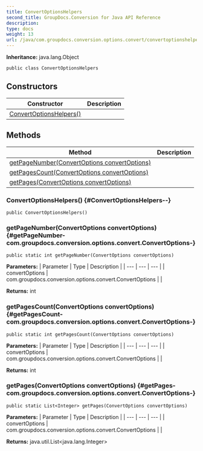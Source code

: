 ```yaml
---
title: ConvertOptionsHelpers
second_title: GroupDocs.Conversion for Java API Reference
description: 
type: docs
weight: 13
url: /java/com.groupdocs.conversion.options.convert/convertoptionshelpers/
---
```

**Inheritance:**
java.lang.Object
```
public class ConvertOptionsHelpers
```
## Constructors

| Constructor | Description |
| --- | --- |
| [ConvertOptionsHelpers()](#ConvertOptionsHelpers--) |  |
## Methods

| Method | Description |
| --- | --- |
| [getPageNumber(ConvertOptions convertOptions)](#getPageNumber-com.groupdocs.conversion.options.convert.ConvertOptions-) |  |
| [getPagesCount(ConvertOptions convertOptions)](#getPagesCount-com.groupdocs.conversion.options.convert.ConvertOptions-) |  |
| [getPages(ConvertOptions convertOptions)](#getPages-com.groupdocs.conversion.options.convert.ConvertOptions-) |  |
### ConvertOptionsHelpers() {#ConvertOptionsHelpers--}
```
public ConvertOptionsHelpers()
```


### getPageNumber(ConvertOptions convertOptions) {#getPageNumber-com.groupdocs.conversion.options.convert.ConvertOptions-}
```
public static int getPageNumber(ConvertOptions convertOptions)
```




**Parameters:**
| Parameter | Type | Description |
| --- | --- | --- |
| convertOptions | com.groupdocs.conversion.options.convert.ConvertOptions |  |

**Returns:**
int
### getPagesCount(ConvertOptions convertOptions) {#getPagesCount-com.groupdocs.conversion.options.convert.ConvertOptions-}
```
public static int getPagesCount(ConvertOptions convertOptions)
```




**Parameters:**
| Parameter | Type | Description |
| --- | --- | --- |
| convertOptions | com.groupdocs.conversion.options.convert.ConvertOptions |  |

**Returns:**
int
### getPages(ConvertOptions convertOptions) {#getPages-com.groupdocs.conversion.options.convert.ConvertOptions-}
```
public static List<Integer> getPages(ConvertOptions convertOptions)
```




**Parameters:**
| Parameter | Type | Description |
| --- | --- | --- |
| convertOptions | com.groupdocs.conversion.options.convert.ConvertOptions |  |

**Returns:**
java.util.List<java.lang.Integer>
